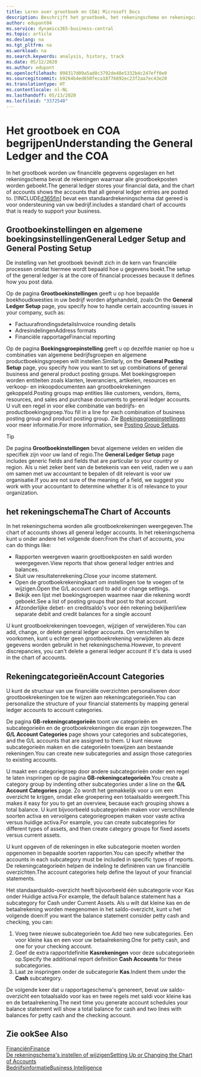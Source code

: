 ```yaml
---
title: Leren over grootboek en COA| Microsoft Docs
description: Beschrijft het grootboek, het rekeningschema en rekeningcategorieën.
author: edupont04
ms.service: dynamics365-business-central
ms.topic: article
ms.devlang: na
ms.tgt_pltfrm: na
ms.workload: na
ms.search.keywords: analysis, history, track
ms.date: 05/12/2020
ms.author: edupont
ms.openlocfilehash: 098317d09a5ad8c3792de48e5332b4c247eff0e0
ms.sourcegitcommit: b9264b4ed650feca18776892ec23f2aa7ec43e20
ms.translationtype: HT
ms.contentlocale: nl-NL
ms.lasthandoff: 05/13/2020
ms.locfileid: "3372540"
---
```

# <a name="understanding-the-general-ledger-and-the-coa"></a><span data-ttu-id="5a43b-103">Het grootboek en COA begrijpen</span><span class="sxs-lookup"><span data-stu-id="5a43b-103">Understanding the General Ledger and the COA</span></span>

<span data-ttu-id="5a43b-104">In het grootboek worden uw financiële gegevens opgeslagen en het rekeningschema bevat de rekeningen waarnaar alle grootboekposten worden geboekt.</span><span class="sxs-lookup"><span data-stu-id="5a43b-104">The general ledger stores your financial data, and the chart of accounts shows the accounts that all general ledger entries are posted to.</span></span> [!INCLUDE[d365fin](includes/d365fin_md.md)] <span data-ttu-id="5a43b-105">bevat een standaardrekeningschema dat gereed is voor ondersteuning van uw bedrijf.</span><span class="sxs-lookup"><span data-stu-id="5a43b-105">includes a standard chart of accounts that is ready to support your business.</span></span>

## <a name="general-ledger-setup-and-general-posting-setup"></a><span data-ttu-id="5a43b-106">Grootboekinstellingen en algemene boekingsinstellingen</span><span class="sxs-lookup"><span data-stu-id="5a43b-106">General Ledger Setup and General Posting Setup</span></span>

<span data-ttu-id="5a43b-107">De instelling van het grootboek bevindt zich in de kern van financiële processen omdat hiermee wordt bepaald hoe u gegevens boekt.</span><span class="sxs-lookup"><span data-stu-id="5a43b-107">The setup of the general ledger is at the core of financial processes because it defines how you post data.</span></span>  

<span data-ttu-id="5a43b-108">Op de pagina **Grootboekinstellingen** geeft u op hoe bepaalde boekhoudkwesties in uw bedrijf worden afgehandeld, zoals:</span><span class="sxs-lookup"><span data-stu-id="5a43b-108">On the **General Ledger Setup** page, you specify how to handle certain accounting issues in your company, such as:</span></span>  

* <span data-ttu-id="5a43b-109">Factuurafrondingsdetails</span><span class="sxs-lookup"><span data-stu-id="5a43b-109">Invoice rounding details</span></span>  
* <span data-ttu-id="5a43b-110">Adresindelingen</span><span class="sxs-lookup"><span data-stu-id="5a43b-110">Address formats</span></span>  
* <span data-ttu-id="5a43b-111">Financiële rapportage</span><span class="sxs-lookup"><span data-stu-id="5a43b-111">Financial reporting</span></span>  

<span data-ttu-id="5a43b-112">Op de pagina **Boekingsgroepinstelling** geeft u op dezelfde manier op hoe u combinaties van algemene bedrijfsgroepen en algemene productboekingsgroepen wilt instellen.</span><span class="sxs-lookup"><span data-stu-id="5a43b-112">Similarly, on the **General Posting Setup** page, you specify how you want to set up combinations of general business and general product posting groups.</span></span> <span data-ttu-id="5a43b-113">Met boekingsgroepen worden entiteiten zoals klanten, leveranciers, artikelen, resources en verkoop- en inkoopdocumenten aan grootboekrekeningen gekoppeld.</span><span class="sxs-lookup"><span data-stu-id="5a43b-113">Posting groups map entities like customers, vendors, items, resources, and sales and purchase documents to general ledger accounts.</span></span> <span data-ttu-id="5a43b-114">U vult een regel in voor elke combinatie van bedrijfs- en productboekingsgroep.</span><span class="sxs-lookup"><span data-stu-id="5a43b-114">You fill in a line for each combination of business posting group and product posting group.</span></span> <span data-ttu-id="5a43b-115">Zie [Boekingsgroepinstellingen](finance-posting-groups.md) voor meer informatie.</span><span class="sxs-lookup"><span data-stu-id="5a43b-115">For more information, see [Posting Group Setups](finance-posting-groups.md).</span></span>  

> [!TIP]
> <span data-ttu-id="5a43b-116">De pagina **Grootboekinstellingen** bevat algemene velden en velden die specifiek zijn voor uw land of regio.</span><span class="sxs-lookup"><span data-stu-id="5a43b-116">The **General Ledger Setup** page includes generic fields and fields that are particular to your country or region.</span></span> <span data-ttu-id="5a43b-117">Als u niet zeker bent van de betekenis van een veld, raden we u aan om samen met uw accountant te bepalen of dit relevant is voor uw organisatie.</span><span class="sxs-lookup"><span data-stu-id="5a43b-117">If you are not sure of the meaning of a field, we suggest you work with your accountant to determine whether it is of relevance to your organization.</span></span>  

## <a name="the-chart-of-accounts"></a><span data-ttu-id="5a43b-118">het rekeningschema</span><span class="sxs-lookup"><span data-stu-id="5a43b-118">The Chart of Accounts</span></span>

<span data-ttu-id="5a43b-119">In het rekeningschema worden alle grootboekrekeningen weergegeven.</span><span class="sxs-lookup"><span data-stu-id="5a43b-119">The chart of accounts shows all general ledger accounts.</span></span> <span data-ttu-id="5a43b-120">In het rekeningschema kunt u onder andere het volgende doen:</span><span class="sxs-lookup"><span data-stu-id="5a43b-120">From the chart of accounts, you can do things like:</span></span>  

* <span data-ttu-id="5a43b-121">Rapporten weergeven waarin grootboekposten en saldi worden weergegeven.</span><span class="sxs-lookup"><span data-stu-id="5a43b-121">View reports that show general ledger entries and balances.</span></span>  
* <span data-ttu-id="5a43b-122">Sluit uw resultatenrekening.</span><span class="sxs-lookup"><span data-stu-id="5a43b-122">Close your income statement.</span></span>  
* <span data-ttu-id="5a43b-123">Open de grootboekrekeningkaart om instellingen toe te voegen of te wijzigen.</span><span class="sxs-lookup"><span data-stu-id="5a43b-123">Open the G/L account card to add or change settings.</span></span>  
* <span data-ttu-id="5a43b-124">Bekijk een lijst met boekingsgroepen waarmee naar die rekening wordt geboekt.</span><span class="sxs-lookup"><span data-stu-id="5a43b-124">See a list of posting groups that post to that account.</span></span>
* <span data-ttu-id="5a43b-125">Afzonderlijke debet- en creditsaldo's voor één rekening bekijken</span><span class="sxs-lookup"><span data-stu-id="5a43b-125">View separate debit and credit balances for a single account</span></span>  

<span data-ttu-id="5a43b-126">U kunt grootboekrekeningen toevoegen, wijzigen of verwijderen.</span><span class="sxs-lookup"><span data-stu-id="5a43b-126">You can add, change, or delete general ledger accounts.</span></span> <span data-ttu-id="5a43b-127">Om verschillen te voorkomen, kunt u echter geen grootboekrekening verwijderen als deze gegevens worden gebruikt in het rekeningschema.</span><span class="sxs-lookup"><span data-stu-id="5a43b-127">However, to prevent discrepancies, you can't delete a general ledger account if it's data is used in the chart of accounts.</span></span>  

## <a name="account-categories"></a><span data-ttu-id="5a43b-128">Rekeningcategorieën</span><span class="sxs-lookup"><span data-stu-id="5a43b-128">Account Categories</span></span>

<span data-ttu-id="5a43b-129">U kunt de structuur van uw financiële overzichten personaliseren door grootboekrekeningen toe te wijzen aan rekeningcategorieën.</span><span class="sxs-lookup"><span data-stu-id="5a43b-129">You can personalize the structure of your financial statements by mapping general ledger accounts to account categories.</span></span>  

<span data-ttu-id="5a43b-130">De pagina **GB-rekeningcategorieën** toont uw categorieën en subcategorieën en de grootboekrekeningen die eraan zijn toegewezen.</span><span class="sxs-lookup"><span data-stu-id="5a43b-130">The **G/L Account Categories** page shows your categories and subcategories, and the G/L accounts that are assigned to them.</span></span> <span data-ttu-id="5a43b-131">U kunt nieuwe subcategorieën maken en die categorieën toewijzen aan bestaande rekeningen.</span><span class="sxs-lookup"><span data-stu-id="5a43b-131">You can create new subcategories and assign those categories to existing accounts.</span></span>  

<span data-ttu-id="5a43b-132">U maakt een categoriegroep door andere subcategorieën onder een regel te laten inspringen op de pagina **GB-rekeningcategorieën**.</span><span class="sxs-lookup"><span data-stu-id="5a43b-132">You create a category group by indenting other subcategories under a line on the **G/L Account Categories** page.</span></span> <span data-ttu-id="5a43b-133">Zo wordt het gemakkelijk voor u om een overzicht te krijgen, omdat elke groepering een totaalsaldo weergeeft.</span><span class="sxs-lookup"><span data-stu-id="5a43b-133">This makes it easy for you to get an overview, because each grouping shows a total balance.</span></span> <span data-ttu-id="5a43b-134">U kunt bijvoorbeeld subcategorieën maken voor verschillende soorten activa en vervolgens categoriegroepen maken voor vaste activa versus huidige activa.</span><span class="sxs-lookup"><span data-stu-id="5a43b-134">For example, you can create subcategories for different types of assets, and then create category groups for fixed assets versus current assets.</span></span>  

<span data-ttu-id="5a43b-135">U kunt opgeven of de rekeningen in elke subcategorie moeten worden opgenomen in bepaalde soorten rapporten.</span><span class="sxs-lookup"><span data-stu-id="5a43b-135">You can specify whether the accounts in each subcategory must be included in specific types of reports.</span></span> <span data-ttu-id="5a43b-136">De rekeningcategorieën helpen de indeling te definiëren van uw financiële overzichten.</span><span class="sxs-lookup"><span data-stu-id="5a43b-136">The account categories help define the layout of your financial statements.</span></span>  

<span data-ttu-id="5a43b-137">Het standaardsaldo-overzicht heeft bijvoorbeeld één subcategorie voor Kas onder Huidige activa.</span><span class="sxs-lookup"><span data-stu-id="5a43b-137">For example, the default balance statement has a subcategory for Cash under Current Assets.</span></span> <span data-ttu-id="5a43b-138">Als u wilt dat kleine kas en de betaalrekening worden meegenomen in het saldo-overzicht, kunt u het volgende doen:</span><span class="sxs-lookup"><span data-stu-id="5a43b-138">If you want the balance statement consider petty cash and checking, you can:</span></span>  

1. <span data-ttu-id="5a43b-139">Voeg twee nieuwe subcategorieën toe.</span><span class="sxs-lookup"><span data-stu-id="5a43b-139">Add two new subcategories.</span></span> <span data-ttu-id="5a43b-140">Een voor kleine kas en een voor uw betaalrekening.</span><span class="sxs-lookup"><span data-stu-id="5a43b-140">One for petty cash, and one for your checking account.</span></span>  
2. <span data-ttu-id="5a43b-141">Geef de extra rapportdefinitie **Kasrekeningen** voor deze subcategorieën op.</span><span class="sxs-lookup"><span data-stu-id="5a43b-141">Specify the additional report definition **Cash Accounts** for these subcategories.</span></span>  
3. <span data-ttu-id="5a43b-142">Laat ze inspringen onder de subcategorie **Kas**.</span><span class="sxs-lookup"><span data-stu-id="5a43b-142">Indent them under the **Cash** subcategory.</span></span>  

<span data-ttu-id="5a43b-143">De volgende keer dat u rapportageschema's genereert, bevat uw saldo-overzicht een totaalsaldo voor kas en twee regels met saldi voor kleine kas en de betaalrekening.</span><span class="sxs-lookup"><span data-stu-id="5a43b-143">The next time you generate account schedules your balance statement will show a total balance for cash and two lines with balances for petty cash and the checking account.</span></span>  

## <a name="see-also"></a><span data-ttu-id="5a43b-144">Zie ook</span><span class="sxs-lookup"><span data-stu-id="5a43b-144">See Also</span></span>

[<span data-ttu-id="5a43b-145">Financiën</span><span class="sxs-lookup"><span data-stu-id="5a43b-145">Finance</span></span>](finance.md)  
[<span data-ttu-id="5a43b-146">De rekeningschema's instellen of wijzigen</span><span class="sxs-lookup"><span data-stu-id="5a43b-146">Setting Up or Changing the Chart of Accounts</span></span>](finance-setup-chart-accounts.md)  
[<span data-ttu-id="5a43b-147">Bedrijfsinformatie</span><span class="sxs-lookup"><span data-stu-id="5a43b-147">Business Intelligence</span></span>](bi.md)  
